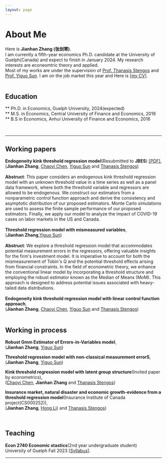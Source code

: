 ```yaml
---
layout: page
---
```


# About Me


Here is **Jianhan Zhang (张剑寒)**.      
I am currently a fifth-year economics Ph.D. candidate at the University of Guelph(Canada) and expect to finish in January 2024. My research interests are econeomtric theory and applied.   
Most of my works are under the supervision of [Prof. Thanasis Stengos](https://www.uoguelph.ca/lang/people/thanasis-stengos) and [Prof. Yiguo Sun](https://www.uoguelph.ca/lang/people/yiguo-sun). 
I am on the job market this year and Here is [[my CV](https://jianhzhang.github.io/file/Jianhan_Zhang_CV_11172023.pdf)].  
<br>

## Education  
** Ph.D. in Economics, Guelph University, 2024(expected)  
** M.S. in Economics, Central University of Finance and Economics, 2019  
** B.S in Economics,  Anhui University of Finance and Economics, 2016  


<br>

---
## Working papers  
**Endogeneity kink threshold regression model**(Resubmitted to **JBES**) [[PDF]](https://jianhzhang.github.io/file/Endogenous_kink.pdf),  
(**Jianhan Zhang**, [Chaoyi Chen](https://www.chenchaoyi.com), [Yiguo Sun](https://www.uoguelph.ca/lang/people/yiguo-sun) and [Thanasis Stengos](https://www.uoguelph.ca/lang/people/thanasis-stengos))  
<br/> 
**Abstruct**: This paper considers an endogenous kink threshold regression model with an unknown threshold value in a time series as well as a panel data framework, where both the threshold variable and regressors are allowed to be endogenous. We construct our estimators from a nonparametric control function approach and derive the consistency and asymptotic distribution of our proposed estimators. Monte Carlo simulations are used to assess the finite sample performance of our proposed estimators. Finally, we apply our model to analyze the impact of COVID-19 cases on labor markets in the US and Canada. 
<br/>   
**Threshold regression model with mismeasured variables**,    
(**Jianhan Zhang**,[Yiguo Sun](https://www.uoguelph.ca/lang/people/yiguo-sun))   
<br/> 
**Abstruct**: We explore a threshold regression model that accommodates potential measurement errors in the regressors, offering valuable insights for the firm's investment model. It is imperative to account for both the mismeasurement of Tobin's Q and the potential threshold effects arising from financial constraints. In the field of econometric theory, we enhance the conventional linear model by incorporating a threshold structure and employing the robust estimator known as the Median of Means (MoM). This approach is designed to address potential issues associated with heavy-tailed data distributions.
<br/>    
**Endogeneity kink threshold regression model with linear control function approach**,   
(**Jianhan Zhang**, [Chaoyi Chen](https://www.chenchaoyi.com), [Yiguo Sun](https://www.uoguelph.ca/lang/people/yiguo-sun) and [Thanasis Stengos](https://www.uoguelph.ca/lang/people/thanasis-stengos))  
<br/>  
## Working in process 
**Robust Gmm Estimator of Errors-in-Variables model**,    
(**Jianhan Zhang**, [Yiguo Sun](https://www.uoguelph.ca/lang/people/yiguo-sun))  

**Threshold regression model with non-classical measurement errorS**,    
(**Jianhan Zhang**, [Yiguo Sun](https://www.uoguelph.ca/lang/people/yiguo-sun))    

**Kink threshold regression model with latent group structure**(Invited paper by econometrics),    
([Chaoyi Chen](https://www.chenchaoyi.com), **Jianhan Zhang** and [Thanasis Stengos](https://www.uoguelph.ca/lang/people/thanasis-stengos))    

**Insurance market, natural disaster and economic growth-evidence from a threshold regression model**(Insurance Institute of Canada project(CS000252)),    
(**Jianhan Zhang**, [Hong Li](https://www.uoguelph.ca/lang/people/hong-li)) and [Thanasis Stengos](https://www.uoguelph.ca/lang/people/thanasis-stengos))   




<br>

## Teaching  
**Econ 2740 Economic stastics**(2nd year undergraduate student)  
University of Guelph  Fall 2023  [[Syllabus](https://jianhzhang.github.io/file/ECON_2740_03_F23.pdf)].


---

